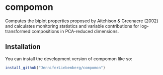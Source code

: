 
# compomon

<!-- badges: start -->
<!-- badges: end -->

Computes the biplot properties proposed by Aitchison & Greenacre (2002) and calculates monitoring statistics and variable contributions for log-transformed compositions in PCA-reduced dimensions.

## Installation

You can install the development version of compomon like so:

``` r
install_github("JenniferLiebenberg/compomon")
```


